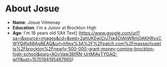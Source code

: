 # About Josue 

* **Name**: Josue Vilmenay
* **Education**: I'm a Junior at Brockton High
* **Age**: I'm 16 years old
![Alt Text] (https://www.google.com/url?sa=i&source=images&cd=&ved=2ahUKEwiCrJ7sk4DlAhWRmOAKHRvxCWYQjRx6BAgBEAQ&url=https%3A%2F%2Fpatch.com%2Fmassachusetts%2Fbrockton%2Fnearly-500-000-grant-money-coming-brockton-high-school&psig=AOvVaw38fRN-UrtMlAyTYGAQ-wIY&ust=1570194195487665)


